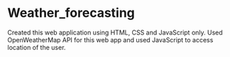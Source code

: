 # Weather_forecasting

Created this web application using HTML, CSS and JavaScript only. Used OpenWeatherMap API for this web app and used JavaScript to access location of the user.
